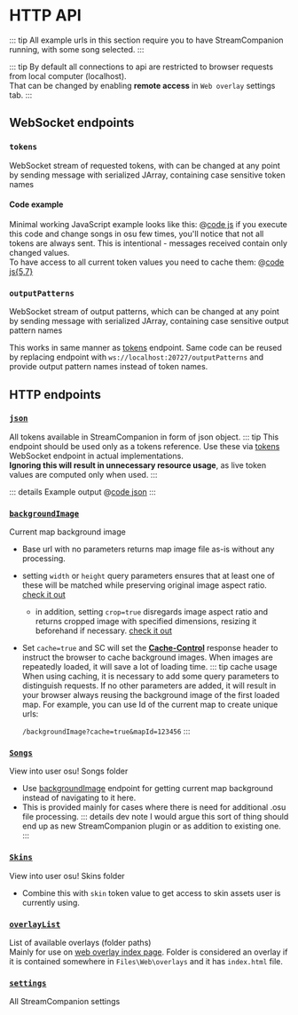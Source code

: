 # HTTP API

::: tip
All example urls in this section require you to have StreamCompanion running, with some song selected.
:::

::: tip
By default all connections to api are restricted to browser requests from local computer (localhost).  
That can be changed by enabling **remote access** in `Web overlay` settings tab.
:::

## WebSocket endpoints

### `tokens`

WebSocket stream of requested tokens, with can be changed at any point by sending message with serialized JArray, containing case sensitive token names

#### Code example

Minimal working JavaScript example looks like this:
@[code js](./apiExamples/minimalWS.js)
if you execute this code and change songs in osu few times, you'll notice that not all tokens are always sent. This is intentional - messages received contain only changed values.  
To have access to all current token values you need to cache them:
@[code js{5,7}](./apiExamples/minimalWSpt2.js)

### `outputPatterns`

WebSocket stream of output patterns, which can be changed at any point by sending message with serialized JArray, containing case sensitive output pattern names

This works in same manner as [tokens](#tokens) endpoint. Same code can be reused by replacing endpoint with `ws://localhost:20727/outputPatterns` and provide output pattern names instead of token names.

## HTTP endpoints

### [`json`](http://localhost:20727/json)

All tokens available in StreamCompanion in form of json object.
::: tip
This endpoint should be used only as a tokens reference. Use these via [tokens](#tokens) WebSocket endpoint in actual implementations.  
**Ignoring this will result in unnecessary resource usage**, as live token values are computed only when used.
:::

::: details Example output
@[code json](./apiExamples/exampleSCOutput.json)
:::

### [`backgroundImage`](http://localhost:20727/backgroundImage)

Current map background image

* Base url with no parameters returns map image file as-is without any processing.
* setting `width` or `height` query parameters ensures that at least one of these will be matched while preserving original image aspect ratio. [check it out](http://localhost:20727/backgroundImage?width=500&height=500)
  * in addition, setting `crop=true` disregards image aspect ratio and returns cropped image with specified dimensions, resizing it beforehand if necessary. [check it out](http://localhost:20727/backgroundImage?width=500&height=500&crop=true)
* Set `cache=true` and SC will set the [**Cache-Control**](https://developer.mozilla.org/docs/Web/HTTP/Headers/Cache-Control) response header to instruct the browser to cache background images. When images are repeatedly loaded, it will save a lot of loading time.
  ::: tip cache usage
  When using caching, it is necessary to add some query parameters to distinguish requests. If no other parameters are added, it will result in your browser always reusing the background image of the first loaded map. For example, you can use Id of the current map to create unique urls:

  `/backgroundImage?cache=true&mapId=123456`
  :::

### [`Songs`](http://localhost:20727/Songs/)

View into user osu! Songs folder

- Use [backgroundImage](#backgroundImage) endpoint for getting current map background instead of navigating to it here.
- This is provided mainly for cases where there is need for additional .osu file processing.
  ::: details dev note
  I would argue this sort of thing should end up as new StreamCompanion plugin or as addition to existing one.
  :::

### [`Skins`](http://localhost:20727/Skins/)

View into user osu! Skins folder

- Combine this with `skin` token value to get access to skin assets user is currently using.

### [`overlayList`](http://localhost:20727/overlayList)

List of available overlays (folder paths)  
Mainly for use on [web overlay index page](http://localhost:20727). Folder is considered an overlay if it is contained somewhere in `Files\Web\overlays` and it has `index.html` file.

### [`settings`](http://localhost:20727/settings)

All StreamCompanion settings
